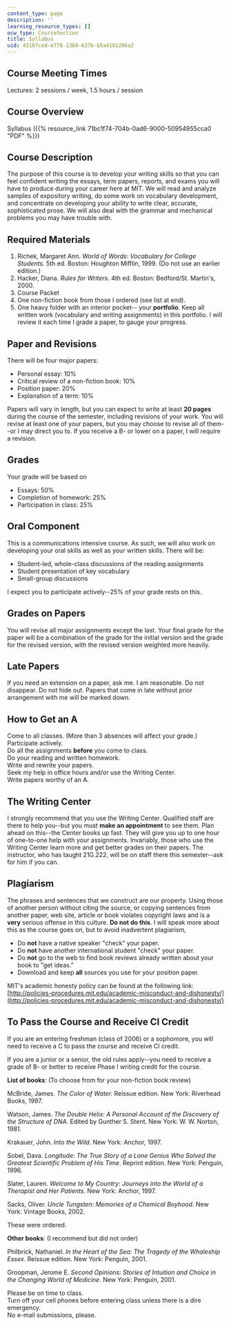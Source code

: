 ```yaml
---
content_type: page
description: ''
learning_resource_types: []
ocw_type: CourseSection
title: Syllabus
uid: 43107ced-e778-1369-637b-b5a4181286a2
---
```


Course Meeting Times
--------------------

Lectures: 2 sessions / week, 1.5 hours / session

Course Overview
---------------

Syllabus ({{% resource_link 71bc1f74-704b-0ad6-9000-50954955cca0 "PDF" %}})

Course Description
------------------

The purpose of this course is to develop your writing skills so that you can feel confident writing the essays, term papers, reports, and exams you will have to produce during your career here at MIT. We will read and analyze samples of expository writing, do some work on vocabulary development, and concentrate on developing your ability to write clear, accurate, sophisticated prose. We will also deal with the grammar and mechanical problems you may have trouble with.

Required Materials
------------------

1.  Richek, Margaret Ann. _World of Words: Vocabulary for College Students._ 5th ed. Boston: Houghton Mifflin, 1999. (Do not use an earlier edition.)
2.  Hacker, Diana. _Rules for Writers_. 4th ed. Boston: Bedford/St. Martin's, 2000.
3.  Course Packet
4.  One non-fiction book from those I ordered (see list at end).
5.  One heavy folder with an interior pocket-- your **portfolio**. Keep all written work (vocabulary and writing assignments) in this portfolio. I will review it each time I grade a paper, to gauge your progress.

Paper and Revisions
-------------------

There will be four major papers:

*   Personal essay: 10%
*   Critical review of a non-fiction book: 10%
*   Position paper: 20%
*   Explanation of a term: 10%

Papers will vary in length, but you can expect to write at least **20 pages** during the course of the semester, including revisions of your work. You will revise at least one of your papers, but you may choose to revise all of them--or I may direct you to. If you receive a B- or lower on a paper, I will require a revision.

Grades
------

Your grade will be based on

*   Essays: 50%
*   Completion of homework: 25%
*   Participation in class: 25%

Oral Component
--------------

This is a communications intensive course. As such, we will also work on developing your oral skills as well as your written skills. There will be:

*   Student-led, whole-class discussions of the reading assignments
*   Student presentation of key vocabulary
*   Small-group discussions

I expect you to participate actively--25% of your grade rests on this.

Grades on Papers
----------------

You will revise all major assignments except the last. Your final grade for the paper will be a combination of the grade for the initial version and the grade for the revised version, with the revised version weighted more heavily.

Late Papers
-----------

If you need an extension on a paper, ask me. I am reasonable. Do not disappear. Do not hide out. Papers that come in late without prior arrangement with me will be marked down.

How to Get an A
---------------

Come to all classes. (More than 3 absences will affect your grade.)  
Participate actively.  
Do all the assignments **before** you come to class.  
Do your reading and written homework.  
Write and rewrite your papers.  
Seek my help in office hours and/or use the Writing Center.  
Write papers worthy of an A.

The Writing Center
------------------

I strongly recommend that you use the Writing Center. Qualified staff are there to help you--but you must **make an appointment** to see them. Plan ahead on this--the Center books up fast. They will give you up to one hour of one-to-one help with your assignments. Invariably, those who use the Writing Center learn more and get better grades on their papers. The instructor, who has taught 21G.222, will be on staff there this semester--ask for him if you can.

Plagiarism
----------

The phrases and sentences that we construct are our property. Using those of another person without citing the source, or copying sentences from another paper, web site, article or book violates copyright laws and is a **very** serious offense in this culture. **Do not do this**. I will speak more about this as the course goes on, but to avoid inadvertent plagiarism,

*   Do **not** have a native speaker "check" your paper.
*   Do **not** have another international student "check" your paper.
*   Do **not** go to the web to find book reviews already written about your book to "get ideas."
*   Download and keep **all** sources you use for your position paper.

MIT's academic honesty policy can be found at the following link: [http://policies-procedures.mit.edu/academic-misconduct-and-dishonesty/](http://policies-procedures.mit.edu/academic-misconduct-and-dishonesty/)

To Pass the Course and Receive CI Credit
----------------------------------------

If you are an entering freshman (class of 2006) or a sophomore, you will need to receive a C to pass the course and receive CI credit.

If you are a junior or a senior, the old rules apply--you need to receive a grade of B- or better to receive Phase I writing credit for the course.

**List of books**: (To choose from for your non-fiction book review)

McBride, James. _The Color of Water._ Reissue edition. New York: Riverhead Books, 1997.

Watson, James. _The Double Helix: A Personal Account of the Discovery of the Structure of DNA_. Edited by Gunther S. Stent. New York: W. W. Norton, 1981.

Krakauer, John. _Into the Wild_. New York: Anchor, 1997.

Sobel, Dava. _Longitude: The True Story of a Lone Genius Who Solved the Greatest Scientific Problem of His Time_. Reprint edition. New York: Penguin, 1996.

Slater, Lauren. _Welcome to My Country: Journeys into the World of a Therapist and Her Patients_. New York: Anchor, 1997.

Sacks, Oliver. _Uncle Tungsten: Memories of a Chemical Boyhood_. New York: Vintage Books, 2002.

These were ordered.

**Other books**: (I recommend but did not order)

Philbrick, Nathaniel. _In the Heart of the Sea: The Tragedy of the Whaleship Essex_. Reissue edition. New York: Penguin, 2001.

Groopman, Jerome E. _Second Opinions: Stories of Intuition and Choice in the Changing World of Medicine_. New York: Penguin, 2001.

Please be on time to class.  
Turn off your cell phones before entering class unless there is a dire emergency.  
No e-mail submissions, please.